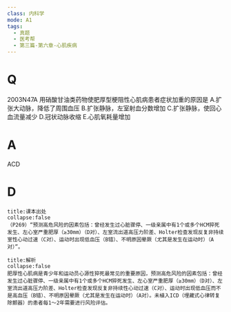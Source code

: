 ```yaml
---
class: 内科学
mode: A1
tags:
  - 真题
  - 医考帮
  - 第三篇-第六章-心肌疾病
---
```


# Q
2003N47A 用硝酸甘油类药物使肥厚型梗阻性心肌病患者症状加重的原因是
A.扩张大动脉，降低了周围血压
B.扩张静脉，左室射血分数增加
C.扩张静脉，使回心血流量减少
D.冠状动脉收缩
E.心肌氧耗量增加

# A
ACD
# D
```ad-note
title:课本出处
collapse:false
（P269）“预测高危风险的因素包括：曾经发生过心脏骤停、一级亲属中有1个或多个HCM猝死发生、左心室严重肥厚（≥30mm）（D对）、左室流出道高压力阶差、Holter检查发现反复非持续室性心动过速（C对）、运动时出现低血压（B错）、不明原因晕厥（尤其是发生在运动时）（A对）”。
```

```ad-summary
title:解析
collapse:false
肥厚性心肌病是青少年和运动员心源性猝死最常见的重要原因，预测高危风险的因素包括：曾经发生过心脏骤停、一级亲属中有1个或多个HCM猝死发生、左心室严重肥厚（≥30mm）（D对）、左室流出道高压力阶差、Holter检查发现反复非持续性心动过速（C对）、运动时出现低血压而不是高血压（B错）、不明原因晕厥（尤其是发生在运动时）（A对）。未植入ICD（埋藏式心律转复除颤器）的患者每1～2年需要进行风险评估。
```

